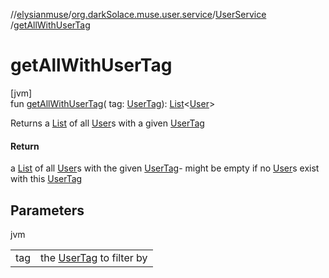 //[elysianmuse](../../../index.md)/[org.darkSolace.muse.user.service](../index.md)/[UserService](index.md)
/[getAllWithUserTag](get-all-with-user-tag.md)

# getAllWithUserTag

[jvm]\
fun [getAllWithUserTag](get-all-with-user-tag.md)(
tag: [UserTag](../../org.darkSolace.muse.user.model/-user-tag/index.md)): [List](https://kotlinlang.org/api/latest/jvm/stdlib/kotlin.collections/-list/index.html)&lt;[User](
../../org.darkSolace.muse.user.model/-user/index.md)&gt;

Returns a [List](https://kotlinlang.org/api/latest/jvm/stdlib/kotlin.collections/-list/index.html) of
all [User](../../org.darkSolace.muse.user.model/-user/index.md)s with a
given [UserTag](../../org.darkSolace.muse.user.model/-user-tag/index.md)

#### Return

a [List](https://kotlinlang.org/api/latest/jvm/stdlib/kotlin.collections/-list/index.html) of
all [User](../../org.darkSolace.muse.user.model/-user/index.md)s with the
given [UserTag](../../org.darkSolace.muse.user.model/-user-tag/index.md)- might be empty if
no [User](../../org.darkSolace.muse.user.model/-user/index.md)s exist with
this [UserTag](../../org.darkSolace.muse.user.model/-user-tag/index.md)

## Parameters

jvm

| | |
|---|---|
| tag | the [UserTag](../../org.darkSolace.muse.user.model/-user-tag/index.md) to filter by |
